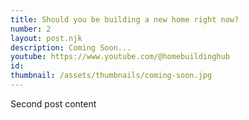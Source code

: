 ```yaml
---
title: Should you be building a new home right now?
number: 2
layout: post.njk
description: Coming Soon...
youtube: https://www.youtube.com/@homebuildinghub
id:
thumbnail: /assets/thumbnails/coming-soon.jpg
---
```


Second post content